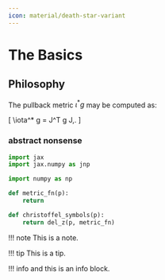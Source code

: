 ```yaml
---
icon: material/death-star-variant
---
```


# The Basics

## Philosophy

The pullback metric $\iota^* g$ may be computed as:

\[
    \iota^* g = J^T g J\,.
\]

### abstract nonsense

```py title="curvature"
import jax
import jax.numpy as jnp

import numpy as np

def metric_fn(p):
    return 

def christoffel_symbols(p):
    return del_z(p, metric_fn)
```

!!! note
    This is a note.

!!! tip
    This is a tip.

!!! info
    and this is an info block.
